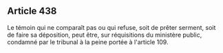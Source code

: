Article 438
----
Le témoin qui ne comparaît pas ou qui refuse, soit de prêter serment, soit de
faire sa déposition, peut être, sur réquisitions du ministère public, condamné
par le tribunal à la peine portée à l'article 109.
